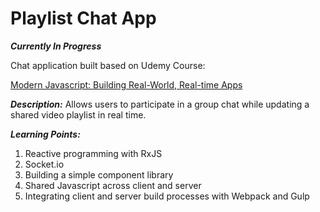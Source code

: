 # Playlist Chat App

__*Currently In Progress*__

Chat application built based on Udemy Course:

[Modern Javascript: Building Real-World, Real-time Apps](https://www.udemy.com/real-world-real-time-modern-javascript/learn/v4/overview)

***Description:***
Allows users to participate in a group chat while updating a shared video playlist in real time.

***Learning Points:***
1. Reactive programming with RxJS
2. Socket.io
3. Building a simple component library
4. Shared Javascript across client and server
5. Integrating client and server build processes with Webpack and Gulp
